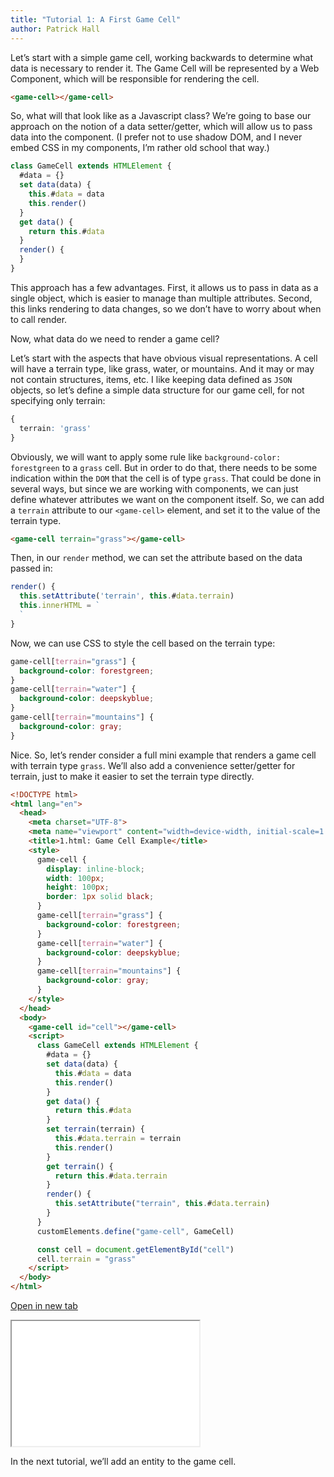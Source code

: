 ```yaml
---
title: "Tutorial 1: A First Game Cell"
author: Patrick Hall
---
```


Let’s start with a simple game cell, working backwards to determine what data is
necessary to render it. The Game Cell will be represented by a Web Component,
which will be responsible for rendering the cell.

```html
<game-cell></game-cell>
```

So, what will that look like as a Javascript class? We’re going to base our
approach on the notion of a data setter/getter, which will allow us to pass data
into the component. (I prefer not to use shadow DOM, and I never embed CSS in my
components, I’m rather old school that way.)

```javascript
class GameCell extends HTMLElement {
  #data = {}
  set data(data) {
    this.#data = data
    this.render()
  }
  get data() {
    return this.#data
  }
  render() {
  }
}
```

This approach has a few advantages. First, it allows us to pass in data as a
single object, which is easier to manage than multiple attributes. Second, this
links rendering to data changes, so we don’t have to worry about when to call
render.

Now, what data do we need to render a game cell?

Let’s start with the aspects that have obvious visual representations. A cell
will have a terrain type, like grass, water, or mountains. And it may or may not
contain structures, items, etc. I like keeping data defined as `JSON` objects,
so let’s define a simple data structure for our game cell, for not specifying
only terrain:

```css
{
  terrain: 'grass'
}
```

Obviously, we will want to apply some rule like `background-color: forestgreen`
to a `grass` cell. But in order to do that, there needs to be some indication
within the `DOM` that the cell is of type `grass`. That could be done in several
ways, but since we are working with components, we can just define whatever
attributes we want on the component itself. So, we can add a `terrain` attribute
to our `<game-cell>` element, and set it to the value of the terrain type.

```html
<game-cell terrain="grass"></game-cell>
```

Then, in our `render` method, we can set the attribute based on the data passed
in:

```javascript
render() {
  this.setAttribute('terrain', this.#data.terrain)
  this.innerHTML = `
  `
}
```

Now, we can use CSS to style the cell based on the terrain type:

```css
game-cell[terrain="grass"] {
  background-color: forestgreen;
}
game-cell[terrain="water"] {
  background-color: deepskyblue;
}
game-cell[terrain="mountains"] {
  background-color: gray;
}
```

Nice. So, let’s render consider a full mini example that renders a game cell
with terrain type `grass`. We’ll also add a convenience setter/getter for
terrain, just to make it easier to set the terrain type directly.

```html
<!DOCTYPE html>
<html lang="en">
  <head>
    <meta charset="UTF-8">
    <meta name="viewport" content="width=device-width, initial-scale=1.0">
    <title>1.html: Game Cell Example</title>
    <style>
      game-cell {
        display: inline-block;
        width: 100px;
        height: 100px;
        border: 1px solid black;
      }
      game-cell[terrain="grass"] {
        background-color: forestgreen;
      }
      game-cell[terrain="water"] {
        background-color: deepskyblue;
      }
      game-cell[terrain="mountains"] {
        background-color: gray;
      }
    </style>
  </head>
  <body>
    <game-cell id="cell"></game-cell>
    <script>
      class GameCell extends HTMLElement {
        #data = {}
        set data(data) {
          this.#data = data
          this.render()
        }
        get data() {
          return this.#data
        }
        set terrain(terrain) {
          this.#data.terrain = terrain
          this.render()
        }
        get terrain() {
          return this.#data.terrain
        }
        render() {
          this.setAttribute("terrain", this.#data.terrain)
        }
      }
      customElements.define("game-cell", GameCell)

      const cell = document.getElementById("cell")
      cell.terrain = "grass"
    </script>
  </body>
</html>
```

<a href="sample-01.html" target="_blank">Open in new tab</a>

<iframe
  id="inlineFrameExample"
  title="Inline Frame Example"
  width="300"
  height="200"
  src="sample-01.html">
</iframe>

<p>In the next tutorial, we’ll add an entity to the game cell.</p>
